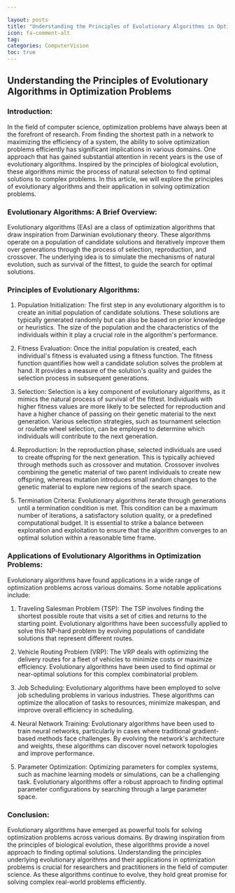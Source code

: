 ```yaml
---

layout: posts
title: "Understanding the Principles of Evolutionary Algorithms in Optimization Problems"
icon: fa-comment-alt
tag:      
categories: ComputerVision
toc: true
---
```




## Understanding the Principles of Evolutionary Algorithms in Optimization Problems

### Introduction:
In the field of computer science, optimization problems have always been at the forefront of research. From finding the shortest path in a network to maximizing the efficiency of a system, the ability to solve optimization problems efficiently has significant implications in various domains. One approach that has gained substantial attention in recent years is the use of evolutionary algorithms. Inspired by the principles of biological evolution, these algorithms mimic the process of natural selection to find optimal solutions to complex problems. In this article, we will explore the principles of evolutionary algorithms and their application in solving optimization problems.

### Evolutionary Algorithms: A Brief Overview:
Evolutionary algorithms (EAs) are a class of optimization algorithms that draw inspiration from Darwinian evolutionary theory. These algorithms operate on a population of candidate solutions and iteratively improve them over generations through the process of selection, reproduction, and crossover. The underlying idea is to simulate the mechanisms of natural evolution, such as survival of the fittest, to guide the search for optimal solutions.

### Principles of Evolutionary Algorithms:
1. Population Initialization:
The first step in any evolutionary algorithm is to create an initial population of candidate solutions. These solutions are typically generated randomly but can also be based on prior knowledge or heuristics. The size of the population and the characteristics of the individuals within it play a crucial role in the algorithm's performance.

2. Fitness Evaluation:
Once the initial population is created, each individual's fitness is evaluated using a fitness function. The fitness function quantifies how well a candidate solution solves the problem at hand. It provides a measure of the solution's quality and guides the selection process in subsequent generations.

3. Selection:
Selection is a key component of evolutionary algorithms, as it mimics the natural process of survival of the fittest. Individuals with higher fitness values are more likely to be selected for reproduction and have a higher chance of passing on their genetic material to the next generation. Various selection strategies, such as tournament selection or roulette wheel selection, can be employed to determine which individuals will contribute to the next generation.

4. Reproduction:
In the reproduction phase, selected individuals are used to create offspring for the next generation. This is typically achieved through methods such as crossover and mutation. Crossover involves combining the genetic material of two parent individuals to create new offspring, whereas mutation introduces small random changes to the genetic material to explore new regions of the search space.

5. Termination Criteria:
Evolutionary algorithms iterate through generations until a termination condition is met. This condition can be a maximum number of iterations, a satisfactory solution quality, or a predefined computational budget. It is essential to strike a balance between exploration and exploitation to ensure that the algorithm converges to an optimal solution within a reasonable time frame.

### Applications of Evolutionary Algorithms in Optimization Problems:
Evolutionary algorithms have found applications in a wide range of optimization problems across various domains. Some notable applications include:

1. Traveling Salesman Problem (TSP):
The TSP involves finding the shortest possible route that visits a set of cities and returns to the starting point. Evolutionary algorithms have been successfully applied to solve this NP-hard problem by evolving populations of candidate solutions that represent different routes.

2. Vehicle Routing Problem (VRP):
The VRP deals with optimizing the delivery routes for a fleet of vehicles to minimize costs or maximize efficiency. Evolutionary algorithms have been used to find optimal or near-optimal solutions for this complex combinatorial problem.

3. Job Scheduling:
Evolutionary algorithms have been employed to solve job scheduling problems in various industries. These algorithms can optimize the allocation of tasks to resources, minimize makespan, and improve overall efficiency in scheduling.

4. Neural Network Training:
Evolutionary algorithms have been used to train neural networks, particularly in cases where traditional gradient-based methods face challenges. By evolving the network's architecture and weights, these algorithms can discover novel network topologies and improve performance.

5. Parameter Optimization:
Optimizing parameters for complex systems, such as machine learning models or simulations, can be a challenging task. Evolutionary algorithms offer a robust approach to finding optimal parameter configurations by searching through a large parameter space.

### Conclusion:
Evolutionary algorithms have emerged as powerful tools for solving optimization problems across various domains. By drawing inspiration from the principles of biological evolution, these algorithms provide a novel approach to finding optimal solutions. Understanding the principles underlying evolutionary algorithms and their applications in optimization problems is crucial for researchers and practitioners in the field of computer science. As these algorithms continue to evolve, they hold great promise for solving complex real-world problems efficiently.
